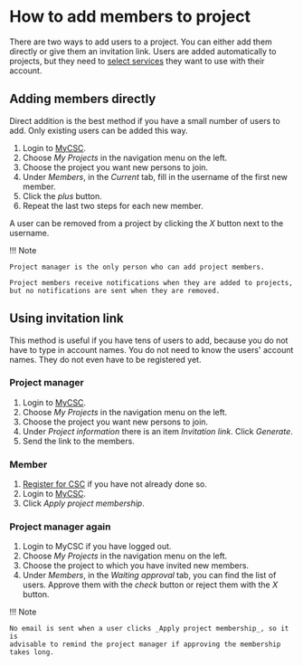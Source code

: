 # How to add members to project

There are two ways to add users to a project. You can either add them directly
or give them an invitation link. Users are added automatically to projects, but
they need to [select services](how-to-add-service-access-for-project.md) they
want to use with their account.

## Adding members directly

Direct addition is the best method if you have a small number of users to add.
Only existing users can be added this way.

1. Login to [MyCSC](http://my.csc.fi).
1. Choose _My Projects_ in the navigation menu on the left.
1. Choose the project you want new persons to join.
1. Under _Members_, in the _Current_ tab, fill in the username of the first new
   member.
1. Click the _plus_ button.
1. Repeat the last two steps for each new member.

A user can be removed from a project by clicking the _X_ button next to the username.

!!! Note

    Project manager is the only person who can add project members.

    Project members receive notifications when they are added to projects,
    but no notifications are sent when they are removed.

## Using invitation link

This method is useful if you have tens of users to add, because you do not have
to type in account names. You do not need to know the users' account names.
They do not even have to be registered yet.

### Project manager

1. Login to [MyCSC](http://my.csc.fi).
1. Choose _My Projects_ in the navigation menu on the left.
1. Choose the project you want new persons to join.
1. Under _Project information_ there is an item _Invitation link_. Click
   _Generate_.
1. Send the link to the members.

### Member

1. [Register for CSC](how-to-create-new-user-account.md) if you have not
   already done so.
1. Login to [MyCSC](http://my.csc.fi).
1. Click _Apply project membership_.

### Project manager again

1. Login to MyCSC if you have logged out.
1. Choose _My Projects_ in the navigation menu on the left.
1. Choose the project to which you have invited new members.
1. Under _Members_, in the _Waiting approval_ tab, you can find the list of
   users. Approve them with the _check_ button or reject them with the _X_
   button.

!!! Note

    No email is sent when a user clicks _Apply project membership_, so it is
    advisable to remind the project manager if approving the membership
    takes long.
